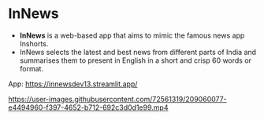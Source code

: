 # InNews
- <b>InNews</b> is a web-based app that aims to mimic the famous news app Inshorts.
- InNews selects the latest and best news from different parts of India and summarises them to present in English in a short and crisp 60 words or format.

App: https://innewsdev13.streamlit.app/
 
https://user-images.githubusercontent.com/72561319/209060077-e4494960-f397-4652-b712-692c3d0d1e99.mp4

